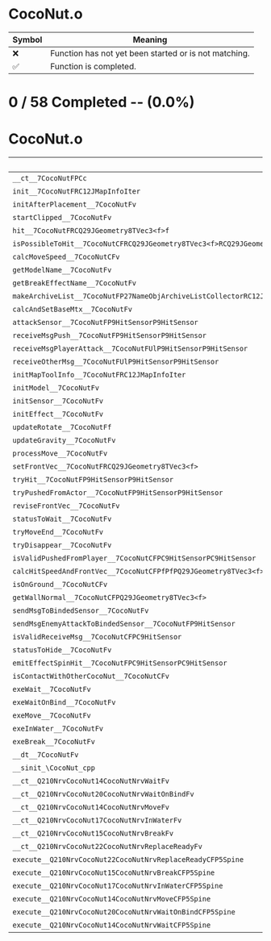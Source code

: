 # CocoNut.o
| Symbol | Meaning 
| ------------- | ------------- 
| :x: | Function has not yet been started or is not matching. 
| :white_check_mark: | Function is completed. 


# 0 / 58 Completed -- (0.0%)
# CocoNut.o
| Symbol | Decompiled? |
| ------------- | ------------- |
| `__ct__7CocoNutFPCc` | :x: |
| `init__7CocoNutFRC12JMapInfoIter` | :x: |
| `initAfterPlacement__7CocoNutFv` | :x: |
| `startClipped__7CocoNutFv` | :x: |
| `hit__7CocoNutFRCQ29JGeometry8TVec3<f>f` | :x: |
| `isPossibleToHit__7CocoNutCFRCQ29JGeometry8TVec3<f>RCQ29JGeometry8TVec3<f>RCQ29JGeometry8TVec3<f>` | :x: |
| `calcMoveSpeed__7CocoNutCFv` | :x: |
| `getModelName__7CocoNutFv` | :x: |
| `getBreakEffectName__7CocoNutFv` | :x: |
| `makeArchiveList__7CocoNutFP27NameObjArchiveListCollectorRC12JMapInfoIter` | :x: |
| `calcAndSetBaseMtx__7CocoNutFv` | :x: |
| `attackSensor__7CocoNutFP9HitSensorP9HitSensor` | :x: |
| `receiveMsgPush__7CocoNutFP9HitSensorP9HitSensor` | :x: |
| `receiveMsgPlayerAttack__7CocoNutFUlP9HitSensorP9HitSensor` | :x: |
| `receiveOtherMsg__7CocoNutFUlP9HitSensorP9HitSensor` | :x: |
| `initMapToolInfo__7CocoNutFRC12JMapInfoIter` | :x: |
| `initModel__7CocoNutFv` | :x: |
| `initSensor__7CocoNutFv` | :x: |
| `initEffect__7CocoNutFv` | :x: |
| `updateRotate__7CocoNutFf` | :x: |
| `updateGravity__7CocoNutFv` | :x: |
| `processMove__7CocoNutFv` | :x: |
| `setFrontVec__7CocoNutFRCQ29JGeometry8TVec3<f>` | :x: |
| `tryHit__7CocoNutFP9HitSensorP9HitSensor` | :x: |
| `tryPushedFromActor__7CocoNutFP9HitSensorP9HitSensor` | :x: |
| `reviseFrontVec__7CocoNutFv` | :x: |
| `statusToWait__7CocoNutFv` | :x: |
| `tryMoveEnd__7CocoNutFv` | :x: |
| `tryDisappear__7CocoNutFv` | :x: |
| `isValidPushedFromPlayer__7CocoNutCFPC9HitSensorPC9HitSensor` | :x: |
| `calcHitSpeedAndFrontVec__7CocoNutCFPfPfPQ29JGeometry8TVec3<f>PQ29JGeometry8TVec3<f>RCQ29JGeometry8TVec3<f>RCQ29JGeometry8TVec3<f>` | :x: |
| `isOnGround__7CocoNutCFv` | :x: |
| `getWallNormal__7CocoNutCFPQ29JGeometry8TVec3<f>` | :x: |
| `sendMsgToBindedSensor__7CocoNutFv` | :x: |
| `sendMsgEnemyAttackToBindedSensor__7CocoNutFP9HitSensor` | :x: |
| `isValidReceiveMsg__7CocoNutCFPC9HitSensor` | :x: |
| `statusToHide__7CocoNutFv` | :x: |
| `emitEffectSpinHit__7CocoNutFPC9HitSensorPC9HitSensor` | :x: |
| `isContactWithOtherCocoNut__7CocoNutCFv` | :x: |
| `exeWait__7CocoNutFv` | :x: |
| `exeWaitOnBind__7CocoNutFv` | :x: |
| `exeMove__7CocoNutFv` | :x: |
| `exeInWater__7CocoNutFv` | :x: |
| `exeBreak__7CocoNutFv` | :x: |
| `__dt__7CocoNutFv` | :x: |
| `__sinit_\CocoNut_cpp` | :x: |
| `__ct__Q210NrvCocoNut14CocoNutNrvWaitFv` | :x: |
| `__ct__Q210NrvCocoNut20CocoNutNrvWaitOnBindFv` | :x: |
| `__ct__Q210NrvCocoNut14CocoNutNrvMoveFv` | :x: |
| `__ct__Q210NrvCocoNut17CocoNutNrvInWaterFv` | :x: |
| `__ct__Q210NrvCocoNut15CocoNutNrvBreakFv` | :x: |
| `__ct__Q210NrvCocoNut22CocoNutNrvReplaceReadyFv` | :x: |
| `execute__Q210NrvCocoNut22CocoNutNrvReplaceReadyCFP5Spine` | :x: |
| `execute__Q210NrvCocoNut15CocoNutNrvBreakCFP5Spine` | :x: |
| `execute__Q210NrvCocoNut17CocoNutNrvInWaterCFP5Spine` | :x: |
| `execute__Q210NrvCocoNut14CocoNutNrvMoveCFP5Spine` | :x: |
| `execute__Q210NrvCocoNut20CocoNutNrvWaitOnBindCFP5Spine` | :x: |
| `execute__Q210NrvCocoNut14CocoNutNrvWaitCFP5Spine` | :x: |
